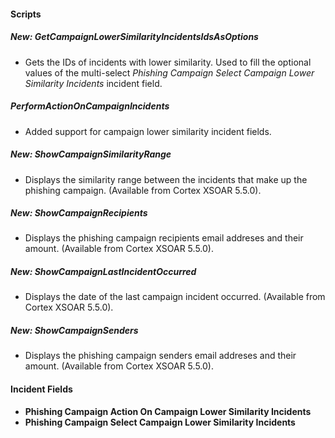 
#### Scripts
##### New: GetCampaignLowerSimilarityIncidentsIdsAsOptions
- Gets the IDs of incidents with lower similarity. Used to fill the optional values of the multi-select *Phishing Campaign Select Campaign Lower Similarity Incidents* incident field.

##### PerformActionOnCampaignIncidents
- Added support for campaign lower similarity incident fields.

##### New: ShowCampaignSimilarityRange
- Displays the similarity range between the incidents that make up the phishing campaign. (Available from Cortex XSOAR 5.5.0).

##### New: ShowCampaignRecipients
- Displays the phishing campaign recipients email addreses and their amount. (Available from Cortex XSOAR 5.5.0).

##### New: ShowCampaignLastIncidentOccurred
- Displays the date of the last campaign incident occurred. (Available from Cortex XSOAR 5.5.0).

##### New: ShowCampaignSenders
- Displays the phishing campaign senders email addreses and their amount. (Available from Cortex XSOAR 5.5.0).

#### Incident Fields
- **Phishing Campaign Action On Campaign Lower Similarity Incidents**
- **Phishing Campaign Select Campaign Lower Similarity Incidents**